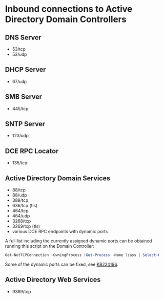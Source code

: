 
Inbound connections to Active Directory Domain Controllers
==========================================================

## DNS Server
  * 53/tcp
  * 53/udp

## DHCP Server
  * 67/udp 

## SMB Server
  * 445/tcp

## SNTP Server
  * 123/udp

## DCE RPC Locator
  * 135/tcp

## Active Directory Domain Services
  * 88/tcp
  * 88/udp
  * 389/tcp
  * 636/tcp (tls)
  * 464/tcp
  * 464/udp
  * 3268/tcp
  * 3269/tcp (tls)
  * various DCE RPC endpoints with dynamic ports

A full list including the currently assigned dynamic ports can be obtained running this script on the Domain Controller:
``` powershell
Get-NetTCPConnection -OwningProcess (Get-Process -Name lsass | Select-Object -ExpandProperty Id) -State Listen | Select-Object -ExpandProperty LocalPort | Sort-Object -Unique
```
Some of the dynamic ports can be fixed, see [KB224196](https://support.microsoft.com/en-us/help/224196/restricting-active-directory-rpc-traffic-to-a-specific-port).

## Active Directory Web Services
  * 9389/tcp
